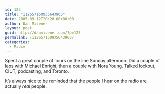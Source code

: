 ```yaml
---
id: 123
title: "112657150935643966"
date: 2005-09-12T20:28:00+00:00
author: Dan Misener
layout: post
guid: http://danmisener.com/?p=123
permalink: /112657150935643966/
categories:
  - Radio
---
```

Spent a great couple of hours on the line Sunday afternoon. Did a couple of laps with Michael Enright, then a couple with Nora Young. Talked lockout, CIUT, podcasting, and Toronto.

It&#8217;s always nice to be reminded that the people I hear on the radio are actually _real_ people.